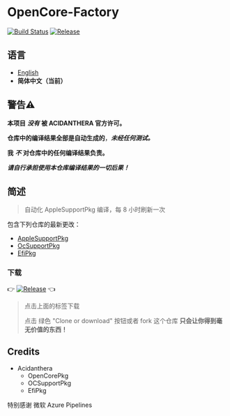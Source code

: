 # OpenCore-Factory

[![Build Status](https://dev.azure.com/AppleSupportPkg-Factory/AppleSupportPkg-Factory/_apis/build/status/athlonreg.AppleSupportPkg-Factory?branchName=master)](https://dev.azure.com/AppleSupportPkg-Factory/AppleSupportPkg-Factory/_build/latest?definitionId=1&branchName=master)
[![Release](https://img.shields.io/github/v/release/athlonreg/AppleSupportPkg-Factory?color=orange&include_prereleases&label=Release)](https://github.com/athlonreg/AppleSupportPkg-Factory/releases)

## 语言

- [English](https://github.com/athlonreg/AppleSupportPkg-Factory/blob/master/README.md)
- **简体中文（当前）**

## **警告⚠️**

**本项目** ***没有*** **被 ACIDANTHERA 官方许可。**

**仓库中的编译结果全部是自动生成的**，***未经任何测试。***

**我** ***不*** **对仓库中的任何编译结果负责。**

***请自行承担使用本仓库编译结果的一切后果！***

## 简述

> 自动化 AppleSupportPkg 编译，每 8 小时刷新一次

包含下列仓库的最新更改：

- [AppleSupportPkg](https://github.com/acidanthera/AppleSupportPkg)
- [OcSupportPkg](https://github.com/acidanthera/OcSupportPkg)
- [EfiPkg](https://github.com/acidanthera/EfiPkg)

### 下载

👉 [![Release](https://img.shields.io/github/v/release/williambj1/OpenCore-Factory?color=orange&include_prereleases&label=Release)](https://github.com/williambj1/OpenCore-Factory/releases) 👈

> 点击上面的标签下载
>
> 点击 绿色 "Clone or download" 按钮或者 fork 这个仓库 **只会让你得到毫无价值的东西！**

## Credits

- Acidanthera
  - OpenCorePkg
  - OCSupportPkg
  - EfiPkg

特别感谢 微软 Azure Pipelines
